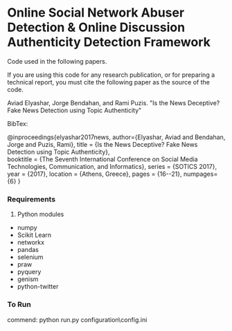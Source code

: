 # Online Social Network Abuser Detection & Online Discussion Authenticity Detection Framework
Code used in the following papers.

If you are using this code for any research publication, or for preparing a technical report, you must cite the following paper as the source of the code.

Aviad Elyashar, Jorge Bendahan, and Rami Puzis. "Is the News Deceptive? Fake News Detection using Topic Authenticity"

BibTex:

@inproceedings{elyashar2017news,
 author={Elyashar, Aviad and Bendahan, Jorge and Puzis, Rami},
 title     = {Is the News Deceptive? Fake News Detection using Topic Authenticity},  
 booktitle = {The Seventh International Conference on Social Media Technologies, Communication, and Informatics},
 series = {SOTICS 2017},
 year = {2017},
 location = {Athens, Greece},
 pages     = {16--21},
 numpages={6}
 }

### Requirements
1. Python modules
  * numpy
  * Scikit Learn
  * networkx
  * pandas
  * selenium
  * praw
  * pyquery
  * genism
  * python-twitter

### To Run
commend: python run.py configuration\config.ini
